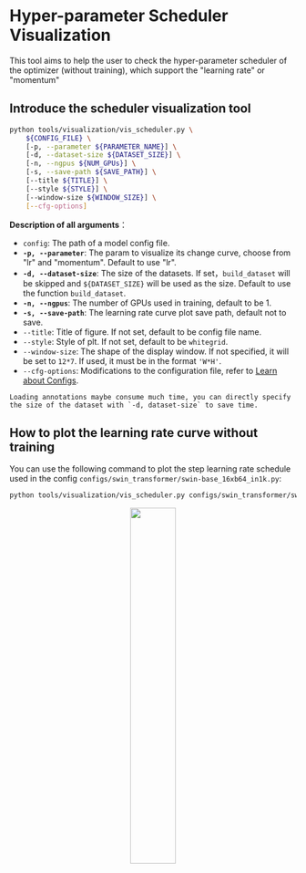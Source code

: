 # Hyper-parameter Scheduler Visualization

This tool aims to help the user to check the hyper-parameter scheduler of the optimizer (without training), which support the "learning rate" or "momentum"

## Introduce the scheduler visualization tool

```bash
python tools/visualization/vis_scheduler.py \
    ${CONFIG_FILE} \
    [-p, --parameter ${PARAMETER_NAME}] \
    [-d, --dataset-size ${DATASET_SIZE}] \
    [-n, --ngpus ${NUM_GPUs}] \
    [-s, --save-path ${SAVE_PATH}] \
    [--title ${TITLE}] \
    [--style ${STYLE}] \
    [--window-size ${WINDOW_SIZE}] \
    [--cfg-options]
```

**Description of all arguments**：

- `config`: The path of a model config file.
- **`-p, --parameter`**: The param to visualize its change curve, choose from "lr" and "momentum". Default to use "lr".
- **`-d, --dataset-size`**: The size of the datasets. If set，`build_dataset` will be skipped and `${DATASET_SIZE}` will be used as the size. Default to use the function `build_dataset`.
- **`-n, --ngpus`**: The number of GPUs used in training, default to be 1.
- **`-s, --save-path`**: The learning rate curve plot save path, default not to save.
- `--title`: Title of figure. If not set, default to be config file name.
- `--style`: Style of plt. If not set, default to be `whitegrid`.
- `--window-size`: The shape of the display window. If not specified, it will be set to `12*7`. If used, it must be in the format `'W*H'`.
- `--cfg-options`: Modifications to the configuration file, refer to [Learn about Configs](../user_guides/config.md).

```{note}
Loading annotations maybe consume much time, you can directly specify the size of the dataset with `-d, dataset-size` to save time.
```

## How to plot the learning rate curve without training

You can use the following command to plot the step learning rate schedule used in the config `configs/swin_transformer/swin-base_16xb64_in1k.py`:

```bash
python tools/visualization/vis_scheduler.py configs/swin_transformer/swin-base_16xb64_in1k.py --dataset-size 1281167 --ngpus 16
```

<div align=center><img src="https://user-images.githubusercontent.com/26739999/226544329-cf3a3d45-6ab3-48aa-8972-2c2a58c35e62.png" style=" width: auto; height: 40%; "></div>
